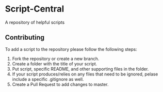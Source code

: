 # Script-Central
A repository of helpful scripts 

## Contributing
To add a script to the repository please follow the following steps:
1. Fork the repository or create a new branch.
2. Create a folder with the title of your script.
3. Put script, specific README, and other supporting files in the folder.
4. If your script produces/relies on any files that need to be ignored, pelase include a specific .gitignore as well.
5. Create a Pull Request to add changes to master.
